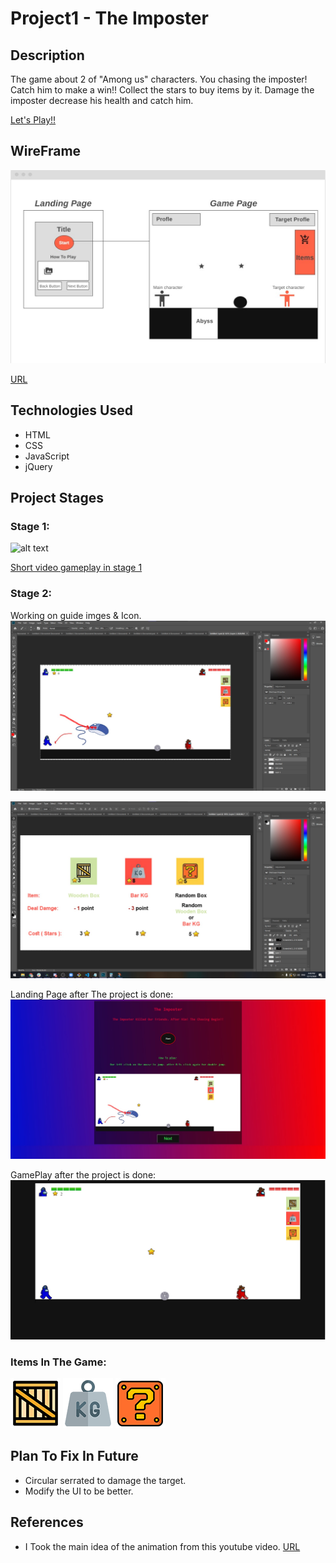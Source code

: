 # Project1 - The Imposter 
## Description
The game about 2 of "Among us" characters. You chasing the imposter!    Catch him to make a win!!
Collect the stars to buy items by it. Damage the imposter decrease his health and catch him.

[Let's Play!!](https://pages.git.generalassemb.ly/asim-sami/Project1-The-Imposter/index.html)


## WireFrame
![alt text](./img/wireframe.jpg)


[URL](https://wireframe.cc/pro/pp/2ff4eff31403383)


## Technologies Used
* HTML
* CSS
* JavaScript
* jQuery

## Project Stages
### Stage 1:
![alt text](./img/project1-under-processing.gif)


[Short video gameplay in stage 1](https://www.youtube.com/watch?v=H5VowUeeGxc)


### Stage 2:
Working on guide imges & Icon.
![alt text](./img/project-stage2.jpg)


![alt text](./img/project-stage2_2.jpg)

Landing Page after The project is done:
![alt text](./img/project-stage2_3.jpg)


GamePlay after the project is done:
![alt text](./img/project-stage2_4.jpg)


### Items In The Game:
![alt text](./img/wooden-box.png)  ![alt text](./img/bar.png)  ![alt text](./img/random-block.png) 


## Plan To Fix In Future
* Circular serrated to damage the target.
* Modify the UI to be better.


## References
- I Took the main idea of the animation from this youtube video. 
[URL](https://www.youtube.com/watch?v=3SsYZDJdeXk)





